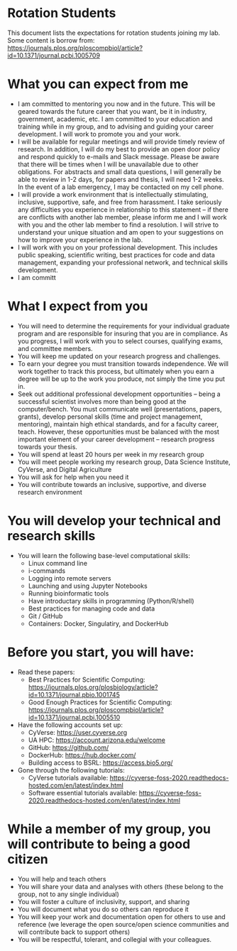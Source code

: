 # Rotation Students
This document lists the expectations for rotation students joining my lab.  Some content is borrow from: https://journals.plos.org/ploscompbiol/article?id=10.1371/journal.pcbi.1005709

# What you can expect from me
* I am committed to mentoring you now and in the future. This will be geared towards the future career that you want, be it in industry, government, academic, etc.  I am committed to your education and training while in my group, and to advising and guiding your career development. I will work to promote you and your work.
* I will be available for regular meetings and will provide timely review of research. In addition, I will do my best to provide an open door policy and respond quickly to e-mails and Slack message.  Please be aware that there will be times when I will be unavailable due to other obligations. For abstracts and small data questions, I will generally be able to review in 1-2 days, for papers and thesis, I will need 1-2 weeks. In the event of a lab emergency, I may be contacted on my cell phone.
* I will provide a work environment that is intellectually stimulating, inclusive, supportive, safe, and free from harassment. I take seriously any difficulties you experience in relationship to this statement – if there are conflicts with another lab member, please inform me and I will work with you and the other lab member to find a resolution. I will strive to understand your unique situation and am open to your suggestions on how to improve your experience in the lab.
* I will work with you on your professional development.  This includes public speaking, scientific writing, best practices for code and data management, expanding your professional network, and technical skills development.
* I am committ

# What I expect from you
* You will need to determine the requirements for your individual graduate program and are responsible for insuring that you are in compliance. As you progress, I will work with you to select courses, qualifying exams, and committee members.
* You will keep me updated on your research progress and challenges.
* To earn your degree you must transition towards independence. We will work together to track this process, but ultimately when you earn a degree will be up to the work you produce, not simply the time you put in. 
* Seek out additional professional development opportunities – being a successful scientist involves more than being good at the computer/bench. You must communicate well (presentations, papers, grants), develop personal skills (time and project management, mentoring), maintain high ethical standards, and for a faculty career, teach. However, these opportunities must be balanced with the most important element of your career development – research progress towards your thesis. 
* You will spend at least 20 hours per week in my research group
* You will meet people working my research group, Data Science Institute, CyVerse, and Digital Agriculture
* You will ask for help when you need it
* You will contribute towards an inclusive, supportive, and diverse research environment

# You will develop your technical and research skills
* You will learn the following base-level computational skills: 
  * Linux command line
  * i-commands
  * Logging into remote servers
  * Launching and using Jupyter Notebooks
  * Running bioinformatic tools
  * Have introductary skills in programming (Python/R/shell)
  * Best practices for managing code and data
  * Git / GitHub
  * Containers: Docker, Singulatiry, and DockerHub

# Before you start, you will have:
* Read these papers:
  * Best Practices for Scientific Computing: https://journals.plos.org/plosbiology/article?id=10.1371/journal.pbio.1001745
  * Good Enough Practices for Scientific Computing: https://journals.plos.org/ploscompbiol/article?id=10.1371/journal.pcbi.1005510
* Have the following accounts set up:
  * CyVerse: https://user.cyverse.org
  * UA HPC: https://account.arizona.edu/welcome
  * GitHub: https://github.com/
  * DockerHub: https://hub.docker.com/
  * Building access to BSRL: https://access.bio5.org/
* Gone through the following tutorials:
  * CyVerse tutorials available: https://cyverse-foss-2020.readthedocs-hosted.com/en/latest/index.html
  * Software essential tutorials available: https://cyverse-foss-2020.readthedocs-hosted.com/en/latest/index.html

# While a member of my group, you will contribute to being a good citizen
* You will help and teach others
* You will share your data and analyses with others (these belong to the group, not to any single individual)
* You will foster a culture of inclusivity, support, and sharing
* You will document what you do so others can reproduce it
* You will keep your work and documentation open for others to use and reference (we leverage the open source/open science communities and will contribute back to support others)
* You will be respectful, tolerant, and collegial with your colleagues. 



